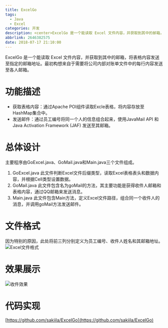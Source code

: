 ```yaml
---
title: ExcelGo
tags:
  - Java
  - Excel
categories: 开发
description: <center>ExcelGo 是一个能读取 Excel 文件内容，并获取到其中的邮箱，将表格内容发送至指定的邮箱地址。</center>
abbrlink: 2646382575
date: 2018-07-17 21:10:00
---
```

ExcelGo 是一个能读取 Excel 文件内容，并获取到其中的邮箱，将表格内容发送至指定的邮箱地址。最初构想来自于需要将公司内部对账单文件中的每行内容发送至各人邮箱。
# 功能描述
- 获取表格内容：通过Apache POI组件读取Excle表格，将内容存放至HashMap集合中。
- 发送邮件：通过员工编号将同一个人的信息组合起来，使用JavaMail API 和Java Activation Framework (JAF) 发送至其邮箱。

# 总体设计
主要程序由GoExcel.java、GoMail.java和Main.java三个文件组成。
1. GoExcel.java
	此文件判断Excel文件后缀类型，读取Excel表格表头和数据内容，并根据Cell类型设置数据。
2. GoMail.java
	此文件包含名为goMail的方法，其主要功能是获得收件人邮箱和表格内容，通过QQ邮箱来发送消息。
3. Main.java
	此文件包含Main方法，定义Excel文件路径，组合同一个收件人的消息，并调用goMail方法发送邮件。

# 文件格式
因为特别的原因，此处将前三列分别定义为员工编号、收件人姓名和其邮箱地址。
![Excel文件格式](https://upload-images.jianshu.io/upload_images/2348575-ed5d4735a94e7901.png?imageMogr2/auto-orient/strip%7CimageView2/2/w/1240 "Excel文件格式")

# 效果展示
![收件效果](https://upload-images.jianshu.io/upload_images/2348575-46de67c91fe48053.png?imageMogr2/auto-orient/strip%7CimageView2/2/w/1240 "收件效果")

# 代码实现
[https://github.com/sakiila/ExcelGo](https://github.com/sakiila/ExcelGo)